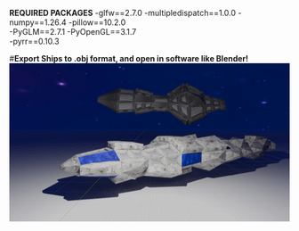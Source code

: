 **REQUIRED PACKAGES**
-glfw==2.7.0
-multipledispatch==1.0.0
-numpy==1.26.4
-pillow==10.2.0         
-PyGLM==2.7.1
-PyOpenGL==3.1.7        
-pyrr==0.10.3

#**Export Ships to .obj format, and open in software like Blender!**
![BlenderShips](/GitHubExamples/BlenderDemoTwoShips.png?raw=true)
